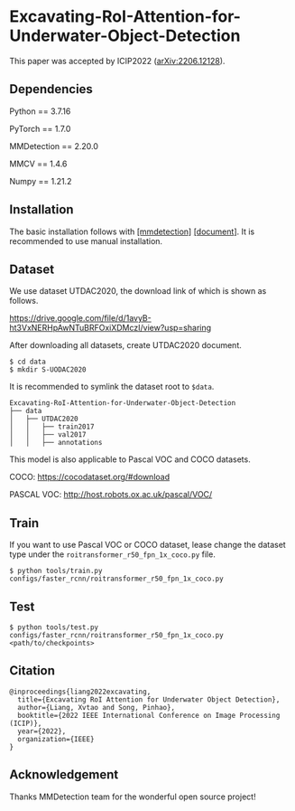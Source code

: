 # Excavating-RoI-Attention-for-Underwater-Object-Detection

This paper was accepted by ICIP2022 ([arXiv:2206.12128](https://arxiv.org/abs/2206.12128)). 

## Dependencies

Python == 3.7.16

PyTorch == 1.7.0

MMDetection == 2.20.0

MMCV == 1.4.6

Numpy == 1.21.2

## Installation

The basic installation follows with [[mmdetection]](https://github.com/open-mmlab/mmdetection) [[document]](https://mmdetection.readthedocs.io/en/latest/). It is recommended to use manual installation.

## Dataset

We use dataset UTDAC2020, the download link of which is shown as follows.

https://drive.google.com/file/d/1avyB-ht3VxNERHpAwNTuBRFOxiXDMczI/view?usp=sharing

After downloading all datasets, create UTDAC2020 document.

```
$ cd data
$ mkdir S-UODAC2020
```

It is recommended to symlink the dataset root to `$data`.

```
Excavating-RoI-Attention-for-Underwater-Object-Detection
├── data
│   ├── UTDAC2020
│   │   ├── train2017
│   │   ├── val2017
│   │   ├── annotations
```

This model is also applicable to Pascal VOC and COCO datasets.

COCO: https://cocodataset.org/#download

PASCAL VOC: http://host.robots.ox.ac.uk/pascal/VOC/

## Train

If you want to use Pascal VOC or COCO dataset, lease change the dataset type under the `roitransformer_r50_fpn_1x_coco.py` file.

```
$ python tools/train.py configs/faster_rcnn/roitransformer_r50_fpn_1x_coco.py
```

## Test

```
$ python tools/test.py configs/faster_rcnn/roitransformer_r50_fpn_1x_coco.py <path/to/checkpoints>
```

## Citation

```
@inproceedings{liang2022excavating,
  title={Excavating RoI Attention for Underwater Object Detection},
  author={Liang, Xvtao and Song, Pinhao},
  booktitle={2022 IEEE International Conference on Image Processing (ICIP)},
  year={2022},
  organization={IEEE}
}
```

## Acknowledgement

Thanks MMDetection team for the wonderful open source project!
